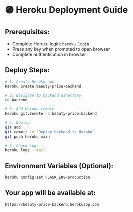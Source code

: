 # 🟣 Heroku Deployment Guide

## Prerequisites:
- Complete Heroku login: `heroku login`
- Press any key when prompted to open browser
- Complete authentication in browser

## Deploy Steps:

```bash
# 1. Create Heroku app
heroku create beauty-price-backend

# 2. Navigate to backend directory
cd backend

# 3. Add Heroku remote
heroku git:remote -a beauty-price-backend

# 4. Deploy
git add .
git commit -m "Deploy backend to Heroku"
git push heroku main

# 5. Check logs
heroku logs --tail
```

## Environment Variables (Optional):
```bash
heroku config:set FLASK_ENV=production
```

## Your app will be available at:
`https://beauty-price-backend.herokuapp.com`
